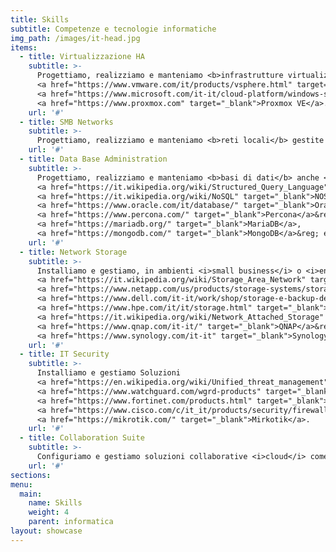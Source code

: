 ```yaml
---
title: Skills
subtitle: Competenze e tecnologie informatiche
img_path: /images/it-head.jpg
items:
  - title: Virtualizzazione HA
    subtitle: >-
      Progettiamo, realizziamo e manteniamo <b>infrastrutture virtualizzate</b> HA di classe <i>enterprise</i> basate su tecnologia 
      <a href="https://www.vmware.com/it/products/vsphere.html" target="_blank">VMWare&reg; ESXi</a>,
      <a href="https://www.microsoft.com/it-it/cloud-platform/windows-server" target="_blank">Microsoft&reg; Hyper-V</a>,
      <a href="https://www.proxmox.com" target="_blank">Proxmox VE</a>.
    url: '#'
  - title: SMB Networks
    subtitle: >-
      Progettiamo, realizziamo e manteniamo <b>reti locali</b> gestite con <b>controller di dominio Microsoft&reg;</b> <a href="https://docs.microsoft.com/it-it/windows-server/identity/ad-ds/ad-ds-getting-started"  target="_blank">Active Directory Domain Services</a>, <b>GNU/Linux</b> <a href="https://www.samba.org/" target="_blank">Samba</a>, <b>Apple&reg;</b> <a href="https://www.apple.com/it/macos/server/features/" target="_blank">MacOS Server Open Directory</a>.
    url: '#'
  - title: Data Base Administration
    subtitle: >-
      Progettiamo, realizziamo e manteniamo <b>basi di dati</b> anche <b>scalabili</b> con tecnologie 
      <a href="https://it.wikipedia.org/wiki/Structured_Query_Language" target="_blank">SQL</a> o
      <a href="https://it.wikipedia.org/wiki/NoSQL" target="_blank">NOSQL</a>. Amministriamo DMS
      <a href="https://www.oracle.com/it/database/" target="_blank">Oracle</a>&reg;,
      <a href="https://www.percona.com/" target="_blank">Percona</a>&reg;/
      <a href="https://mariadb.org/" target="_blank">MariaDB</a>,
      <a href="https://mongodb.com/" target="_blank">MongoDB</a>&reg; ed altri.
    url: '#'
  - title: Network Storage
    subtitle: >-
      Installiamo e gestiamo, in ambienti <i>small business</i> o <i>enterprise</i>, 
      <a href="https://it.wikipedia.org/wiki/Storage_Area_Network" target="_blank">SAN</a>
      <a href="https://www.netapp.com/us/products/storage-systems/storage-area-network.aspx" target="_blank">NetApp&reg;</a>, 
      <a href="https://www.dell.com/it-it/work/shop/storage-e-backup-dei-dati-di-dell-emc/sc/storage-products" target="_blank">Dell&reg; EMC</a>,
      <a href="https://www.hpe.com/it/it/storage.html" target="_blank">HP&reg; StorageWorks</a> e
      <a href="https://it.wikipedia.org/wiki/Network_Attached_Storage" target="_blank">NAS</a>
      <a href="https://www.qnap.com/it-it/" target="_blank">QNAP</a>&reg; e
      <a href="https://www.synology.com/it-it" target="_blank">Synology</a>&reg;.
    url: '#'
  - title: IT Security
    subtitle: >-
      Installiamo e gestiamo Soluzioni 
      <a href="https://en.wikipedia.org/wiki/Unified_threat_management" target="_blank">UMT</a> virtuali e fisiche 
      <a href="https://www.watchguard.com/wgrd-products" target="_blank">WatchGuard</a>&reg;, 
      <a href="https://www.fortinet.com/products.html" target="_blank">Fortinet</a>&reg;, <a href="https://www.pfsense.org" target="_blank">PFSense</a>&reg;, 
      <a href="https://www.cisco.com/c/it_it/products/security/firewalls/index.html" target="_blank">Cisco</a>&reg; ed infrastrutture <i>Wi-fi</i> <a href="https://www.ui.com/" target="_blank">Ubiquiti</a>&reg; e
      <a href="https://mikrotik.com/" target="_blank">Mirkotik</a>.
    url: '#'         
  - title: Collaboration Suite 
    subtitle: >-
      Configuriamo e gestiamo soluzioni collaborative <i>cloud</i> come <a href="https://gsuite.google.it/intl/it/" target="_blank">GSuite</a>&reg; o <i>on site</i> come <a href="https://www.zimbra.com" target="_blank">Zimbra</a>&reg; o <a href="https://products.office.com/it-it/exchange/microsoft-exchange-server" target="_blank">Microsoft Exchange Server</a>&reg;.
    url: '#'         
sections:   
menu:
  main:
    name: Skills
    weight: 4
    parent: informatica
layout: showcase
---
```


<!-- Monitoring, Managment, Containers, Sviluppo, embedded, terminal (smart work & edu) 

Soluzioni ad hoc per: no profit, edu, agri, enterprise 
-->

